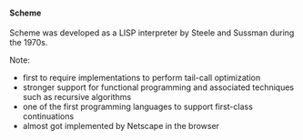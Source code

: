 #### Scheme 

Scheme was developed as a LISP interpreter by Steele and Sussman during the 1970s.

Note:

 * first to require implementations to perform tail-call optimization
 * stronger support for functional programming and associated techniques such as recursive algorithms
 * one of the first programming languages to support first-class continuations
 * almost got implemented by Netscape in the browser
